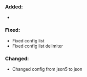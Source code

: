 ### Added:
- 
### Fixed:
- Fixed config list
- Fixed config list delimiter
### Changed:
- Changed config from json5 to json